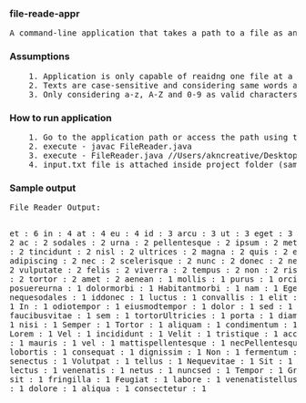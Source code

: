 
<h3>file-reade-appr</h3>
<pre>
A command-line application that takes a path to a file as an argument and prints a word count of its contents.
</pre>


<h3>Assumptions</h3>
<pre>
    1. Application is only capable of reaidng one file at a time. Exccetion is thrown when no or multiple arguments are found.
    2. Texts are case-sensitive and considering same words are different in lower and upper cases( eg: True and true)
    3. Only considering a-z, A-Z and 0-9 as valid characters and removing all other characters 
</pre>
    
    
<h3>How to run application</h3>
<pre>
    1. Go to the application path or access the path using terminal
    2. execute - javac FileReader.java 
    3. execute - FileReader.java //Users/akncreative/Desktop/input.txt
    4. input.txt file is attached inside project folder (same as in the pdf)
</pre>
    
    
<h3>Sample output</h3>
<pre>
File Reader Output: 

et : 6
in : 4
at : 4
eu : 4
id : 3
arcu : 3
ut : 3
eget : 3
semper : 2
ac : 2
sodales : 2
urna : 2
pellentesque : 2
ipsum : 2
metus : 2
quam : 2
tincidunt : 2
nisl : 2
ultrices : 2
magna : 2
quis : 2
eros : 2
adipiscing : 2
nec : 2
scelerisque : 2
nunc : 2
donec : 2
neque : 2
mi : 2
vulputate : 2
felis : 2
viverra : 2
tempus : 2
non : 2
risus : 2
Eget : 2
tortor : 2
amet : 2
aenean : 1
mollis : 1
purus : 1
orciTellus : 1
posuereurna : 1
dolormorbi : 1
Habitantmorbi : 1
nam : 1
Egestas : 1
nequesodales : 1
iddonec : 1
luctus : 1
convallis : 1
elit : 1
laoreet : 1
In : 1
odiotempor : 1
eiusmodtempor : 1
dolor : 1
sed : 1
duis : 1
faucibusvitae : 1
sem : 1
tortorUltricies : 1
porta : 1
diam : 1
Acras : 1
nisi : 1
Semper : 1
Tortor : 1
aliquam : 1
condimentum : 1
auctor : 1
Lorem : 1
Vel : 1
incididunt : 1
Velit : 1
tristique : 1
accumsan : 1
do : 1
mauris : 1
vel : 1
mattispellentesque : 1
necPellentesque : 1
lobortis : 1
consequat : 1
dignissim : 1
Non : 1
fermentum : 1
vitae : 1
senectus : 1
Volutpat : 1
tellus : 1
Nequevitae : 1
Sit : 1
pharetra : 1
lectus : 1
venenatis : 1
netus : 1
nuncsed : 1
Tempor : 1
Gravida : 1
sit : 1
fringilla : 1
Feugiat : 1
labore : 1
venenatistellus : 1
Lacinia : 1
dolore : 1
aliqua : 1
consectetur : 1
</pre>
